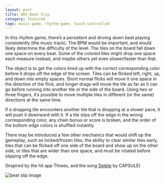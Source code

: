 ```yaml
---
layout: post
title: 005 Beat Slip
category: featured
tags: music-game, rhythm-game, touch-controlled
---
```

In this rhythm game, there’s a persistent and driving down beat playing consistently (the music track).  The BPM would be important, and would likely determine the difficulty of the level.  The tiles on the board fall down one space on every beat.  Some of the colored tiles might drop one space each measure instead, and maybe others yet even slower/faster than that.

The object is to get the colors lined up with the correct corresponding color before it drops off the edge of the screen.  Tiles can be flicked left, right, up, and down into empty spaces. Short normal flicks will move it one space in the direction of the flick, and longer drags will move the tile as far as it can go before running into another tile or the side of the board. Using two or three fingers, it’s possible to move multiple tiles in different (or the same) directions at the same time.

If a dropping tile encounters another tile that is dropping at a slower pace, it will push it downward with it.  If a tile slips off the edge in the wrong corresponding color, any chain bonus or score is broken, and the order of the bottom edge colors is shuffled instantly.

There may be introduced a few other mechanics that would shift up the gameplay, such as locked/frozen tiles, the ability to clear similar tiles early, tiles that can be flicked off one side of the board and show up on the other side, or tiles that are wider than one space, and must be rotated before slipping off the edge.

(Inspired by the hit app Threes, and the song [Delete](https://www.youtube.com/watch?v=XbJme7ZubRA "Delete") by CAPSULE)

![beat slip image](/img/games/beatslip.png "Beat Slip")
